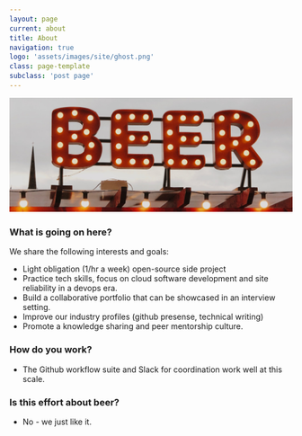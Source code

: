 ```yaml
---
layout: page
current: about
title: About
navigation: true
logo: 'assets/images/site/ghost.png'
class: page-template
subclass: 'post page'
---
```



<img src="../assets/images/site/beer-sign.jpg" alt="Test Image" />

### What is going on here?
We share the following interests and goals:
- Light obligation (1/hr a week) open-source side project
- Practice tech skills, focus on cloud software development and site reliability in a devops era.
- Build a collaborative portfolio that can be showcased in an interview setting.
- Improve our industry profiles (github presense, technical writing)
- Promote a knowledge sharing and peer mentorship culture.

### How do you work?
- The Github workflow suite and Slack for coordination work well at this scale.

### Is this effort about beer?
- No - we just like it.